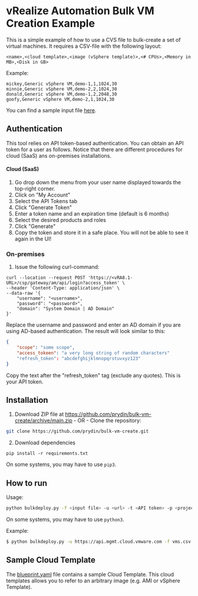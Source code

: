 # vRealize Automation Bulk VM Creation Example

This is a simple example of how to use a CVS file to bulk-create a set of virtual machines. It requires a CSV-file with
the following layout:

```
<name>,<cloud template>,<image (vSphere template)>,<# CPUs>,<Memory in MB>,<Disk in GB>
```

Example:
```csv
mickey,Generic vSphere VM,demo-1,1,1024,30
minnie,Generic vSphere VM,demo-2,2,1024,30
donald,Generic vSphere VM,demo-1,2,2048,30
goofy,Generic vSphere VM,demo-2,1,1024,30
```

You can find a sample input file [here](vms.csv).

## Authentication
This tool relies on API token-based authentication. You can obtain an API token for a user as follows. Notice that
there are different procedures for cloud (SaaS) ans on-premises installations.

#### Cloud (SaaS)
1. Go drop down the menu from your user name displayed towards the top-right corner.
2. Click on "My Account"
3. Select the API Tokens tab
4. Click "Generate Token"
5. Enter a token name and an expiration time (default is 6 months)
6. Select the desired products and roles
7. Click "Generate"
8. Copy the token and store it in a safe place. You will not be able to see it again in the UI!

### On-premises
1. Issue the following curl-command:
```
curl --location --request POST 'https://<vRA8.1-URL>/csp/gateway/am/api/login?access_token' \
--header 'Content-Type: application/json' \
--data-raw '{
	"username": "<username>",
	"password": "<password>",
	"domain": "System Domain | AD Domain"
}'
```

Replace the username and password and enter an AD domain if you are using AD-based authentication. The result will look
similar to this:

```json
{
    "scope": "some scope",
    "access_tokeen": "a very long string of random characters"
    "refresh_token": "abcdefghijklmnopqrstuvxyz123"
}
```

Copy the text after the "refresh_token" tag (exclude any quotes). This is your API token.

## Installation

1. Download ZIP file at https://github.com/prydin/bulk-vm-create/archive/main.zip - OR -
Clone the repository:
```bash
git clone https://github.com/prydin/bulk-vm-create.git
```

2. Download dependencies
```
pip install -r requirements.txt
```

On some systems, you may have to use ```pip3```.

## How to run

Usage:
```bash
python bulkdeploy.py -f <input file> -u <url> -t <API token> -p <project name>
```
On some systems, you may have to use ```python3```.


Example:
```bash
$ python bulkdeploy.py -u https://api.mgmt.cloud.vmware.com -f vms.csv -t token -p myProj
```

## Sample Cloud Template
The [blueprint.yaml](blueprint.yaml) file contains a sample Cloud Template. This cloud templates allows you to refer to an
arbitrary image (e.g. AMI or vSphere Template).
